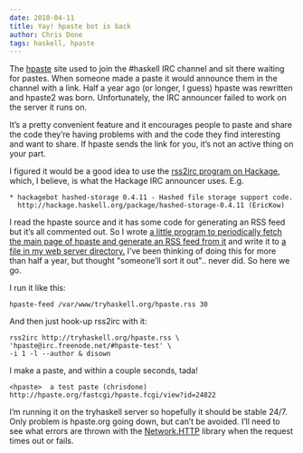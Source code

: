```yaml
---
date: 2010-04-11
title: Yay! hpaste bot is back
author: Chris Done
tags: haskell, hpaste
---
```


The [hpaste](http://hpaste.org/) site used to join the #haskell IRC
channel and sit there waiting for pastes. When someone made a paste it
would announce them in the channel with a link. Half a year ago (or
longer, I guess) hpaste was rewritten and hpaste2 was
born. Unfortunately, the IRC announcer failed to work on the server it
runs on.

It’s a pretty convenient feature and it encourages people to paste and
share the code they’re having problems with and the code they find
interesting and want to share. If hpaste sends the link for you, it’s
not an active thing on your part.

I figured it would be a good idea to use the [rss2irc program on
Hackage](http://hackage.haskell.org/package/rss2irc), which, I
believe, is what the Hackage IRC announcer uses. E.g.

    * hackagebot hashed-storage 0.4.11 - Hashed file storage support code.
      http://hackage.haskell.org/package/hashed-storage-0.4.11 (EricKow)

I read the hpaste source and it has some code for generating an RSS
feed but it’s all commented out. So I wrote [a little program to
periodically fetch the main page of hpaste and generate an RSS feed
from it](http://github.com/chrisdone/hpaste-feed) and write it to [a
file in my web server directory.](http://tryhaskell.org/hpaste.rss)
I’ve been thinking of doing this for more than half a year, but thought
"someone’ll sort it out".. never did. So here we go.

I run it like this:

    hpaste-feed /var/www/tryhaskell.org/hpaste.rss 30

And then just hook-up rss2irc with it:

    rss2irc http://tryhaskell.org/hpaste.rss \
    'hpaste@irc.freenode.net/#hpaste-test' \
    -i 1 -l --author & disown

I make a paste, and within a couple seconds, tada!

    <hpaste>  a test paste (chrisdone) http://hpaste.org/fastcgi/hpaste.fcgi/view?id=24822

I’m running it on the tryhaskell server so hopefully it should be
stable 24/7. Only problem is hpaste.org going down, but can’t be
avoided. I’ll need to see what errors are thrown with the
[Network.HTTP](http://hackage.haskell.org/package/HTTP) library when
the request times out or fails.
